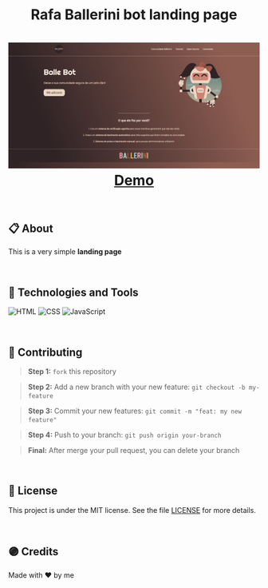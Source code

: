 <h1 align="center">
  <p>Rafa Ballerini bot landing page</p>
</h1>

<h1 align="center">
  <img src="./assets/img/screenshots/rafa_balle_1.png" />
  <a href="https://cutekitten001.github.io/landing_page_balle_bot/" target="_blank">Demo</a>
</h1>

<br>

## 📋 About

This is a very simple **landing page**

<br>

## 🚀 Technologies and Tools

<p align="left">
  <a>
    <img alt="HTML" src="https://img.shields.io/badge/html5-%23E34F26.svg?style=for-the-badge&logo=html5&logoColor=white"/>
  </a>

  <a>
    <img alt="CSS" src="https://img.shields.io/badge/css3-%231572B6.svg?style=for-the-badge&logo=css3&logoColor=white"/>
  </a>

  <a>
    <img alt="JavaScript" src="https://img.shields.io/badge/javascript-%23323330.svg?style=for-the-badge&logo=javascript&logoColor=%23F7DF1E"/>
  </a>
</p>

<br>

## 🌱 Contributing

> <strong>Step 1:</strong> `fork` this repository

> <strong>Step 2:</strong> Add a new branch with your new feature: `git checkout -b my-feature`

> <strong>Step 3:</strong> Commit your new features: `git commit -m "feat: my new feature"`

> <strong>Step 4:</strong> Push to your branch: `git push origin your-branch`

> <strong>Final:</strong> After merge your pull request, you can delete your branch

<br>

## 📑 License

This project is under the MIT license. See the file [LICENSE](https://github.com/cutekitten001/landing_page_balle_bot/blob/main/LICENSE) for more details.

<br>

## 🟣 Credits

Made with ❤ by me
